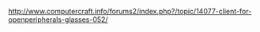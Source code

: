 http://www.computercraft.info/forums2/index.php?/topic/14077-client-for-openperipherals-glasses-052/